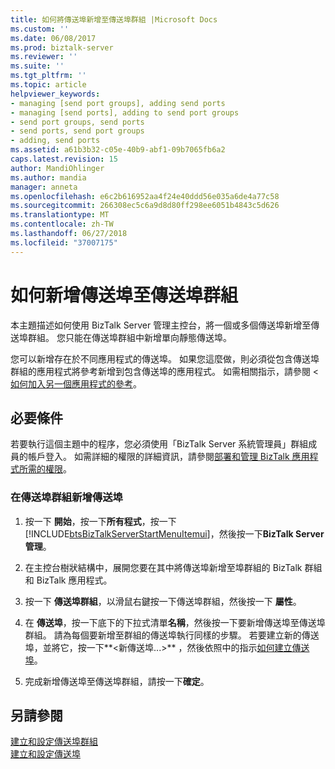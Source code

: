 ```yaml
---
title: 如何將傳送埠新增至傳送埠群組 |Microsoft Docs
ms.custom: ''
ms.date: 06/08/2017
ms.prod: biztalk-server
ms.reviewer: ''
ms.suite: ''
ms.tgt_pltfrm: ''
ms.topic: article
helpviewer_keywords:
- managing [send port groups], adding send ports
- managing [send ports], adding to send port groups
- send port groups, send ports
- send ports, send port groups
- adding, send ports
ms.assetid: a61b3b32-c05e-40b9-abf1-09b7065fb6a2
caps.latest.revision: 15
author: MandiOhlinger
ms.author: mandia
manager: anneta
ms.openlocfilehash: e6c2b616952aa4f24e40ddd56e035a6de4a77c58
ms.sourcegitcommit: 266308ec5c6a9d8d80ff298ee6051b4843c5d626
ms.translationtype: MT
ms.contentlocale: zh-TW
ms.lasthandoff: 06/27/2018
ms.locfileid: "37007175"
---
```

# <a name="how-to-add-a-send-port-to-a-send-port-group"></a>如何新增傳送埠至傳送埠群組
本主題描述如何使用 BizTalk Server 管理主控台，將一個或多個傳送埠新增至傳送埠群組。 您只能在傳送埠群組中新增單向靜態傳送埠。  
  
 您可以新增存在於不同應用程式的傳送埠。 如果您這麼做，則必須從包含傳送埠群組的應用程式將參考新增到包含傳送埠的應用程式。 如需相關指示，請參閱 <<c0> [ 如何加入另一個應用程式的參考](../core/how-to-add-a-reference-to-another-application.md)。  
  
## <a name="prerequisites"></a>必要條件  
 若要執行這個主題中的程序，您必須使用「BizTalk Server 系統管理員」群組成員的帳戶登入。 如需詳細的權限的詳細資訊，請參閱[部署和管理 BizTalk 應用程式所需的權限](../core/permissions-required-for-deploying-and-managing-a-biztalk-application.md)。  
  
### <a name="to-add-a-send-port-to-a-send-port-group"></a>在傳送埠群組新增傳送埠  
  
1. 按一下 **開始**，按一下**所有程式**，按一下  [!INCLUDE[btsBizTalkServerStartMenuItemui](../includes/btsbiztalkserverstartmenuitemui-md.md)]，然後按一下**BizTalk Server 管理**。  
  
2. 在主控台樹狀結構中，展開您要在其中將傳送埠新增至埠群組的 BizTalk 群組和 BizTalk 應用程式。  
  
3. 按一下 **傳送埠群組**，以滑鼠右鍵按一下傳送埠群組，然後按一下 **屬性**。  
  
4. 在 **傳送埠**，按一下底下的下拉式清單**名稱**，然後按一下要新增傳送埠至傳送埠群組。 請為每個要新增至群組的傳送埠執行同樣的步驟。 若要建立新的傳送埠，並將它，按一下**\<新傳送埠...\>**  ，然後依照中的指示[如何建立傳送埠](../core/how-to-create-a-send-port2.md)。  
  
5. 完成新增傳送埠至傳送埠群組，請按一下**確定**。  
  
## <a name="see-also"></a>另請參閱  
 [建立和設定傳送埠群組](../core/creating-and-configuring-send-port-groups.md)   
 [建立和設定傳送埠](../core/creating-and-configuring-send-ports.md)
